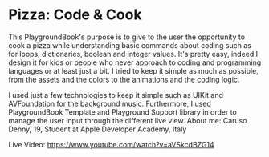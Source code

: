 # Pizza: Code & Cook
This PlaygroundBook's purpose is to give to the user the opportunity to cook a pizza while understanding basic commands about coding such as for loops, dictionaries, boolean and integer values. It's pretty easy, indeed I design it for kids or people who never approach to coding and programming languages or at least just a bit.  I tried to keep it simple as much as possible, from the assets and the colors to the animations and the coding logic. 

I used just a few technologies to keep it simple such as UIKit and AVFoundation for the background music. Furthermore, I used PlaygroundBook Template and Playground Support library in order to manage the user input through the different live view.  About me: Caruso Denny, 19, Student at Apple Developer Academy, Italy

Live Video: https://www.youtube.com/watch?v=aVSkcdBZG14
